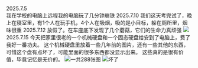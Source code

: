 2025.7.5   
我在学校的电脑上远程我的电脑玩了几分钟崩铁
2025.7.10
我们这天考完试了，晚上在寝室里，有1个人在玩手机，4个人在吸烟，吸的是小目标，躲在厕所里，烟味很重
2025.7.12
放假了。在车座底下发现了几个蘑菇，它们的生命力真顽强
![](https://i2.hdslb.com/bfs/new_dyn/006493db1dea5e45e3de0bd638e90b113493145058740516.jpg@480w_214h_1s.avif)
2025.7.15
今天把家里很老的一个机械硬盘和一个固态硬盘给安到了电脑上，费了我好一番功夫。
这个机械硬盘里放着一些几年前的图片，还有一些其他的东西，可惜这个盘有点坏了，可能里面的很多东西都没显示出来。
这些真的是很有价值，毕竟记忆是无价的。
![一共288张图](https://i0.hdslb.com/bfs/new_dyn/78446fde39fbe491dac80d116133c7713493145058740516.png@480w_222h_1s.avif)
![坏了](https://i0.hdslb.com/bfs/new_dyn/0a0439ec3daa5260e97698fa5827d41a3493145058740516.png@386w_270h_1s.avif)
